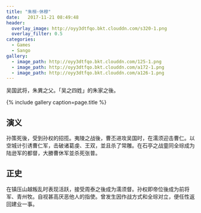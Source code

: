 ```yaml
---
title: "朱桓·休穆"
date:   2017-11-21 08:49:48
header:
  overlay_image: http://oyy3dtfqo.bkt.clouddn.com/s320-1.png
  overlay_filter: 0.5
categories:
  - Games
  - Sango
gallery:
  - image_path: http://oyy3dtfqo.bkt.clouddn.com/125-1.png
  - image_path: http://oyy3dtfqo.bkt.clouddn.com/a172-1.png
  - image_path: http://oyy3dtfqo.bkt.clouddn.com/a126-1.png
---
```


吴国武将，朱異之父。「吴之四姓」的朱家之後。

{% include gallery caption=page.title %}

## 演义

孙策死後，受到孙权的招揽。夷陵之战後，曹丕进攻吴国时，在濡须迎击曹仁。以空城计引诱曹仁军，击破诸葛虔、王双，並且杀了常雕。在石亭之战童同全琮成为陆逊军的都督，大勝曹休军並杀死张普。

## 正史

在镇压山越叛乱时表现活跃，接受周泰之後成为濡须督。孙权即帝位後成为前将军、青州牧。自视甚高厌恶他人的指使。曾发生因作战方式和全琮对立，便任性返回建业一事。